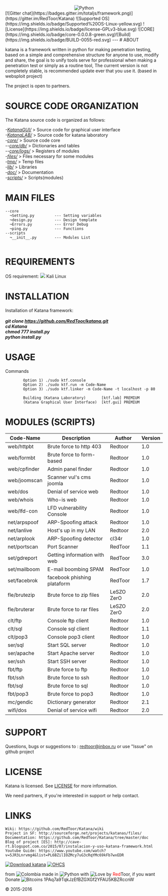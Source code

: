 <center>
<img src="http://web.alsa.org/images/content/pagebuilder/KTF_Logo.jpg" title="Python" align="center">
</center>
[![Gitter chat](https://badges.gitter.im/totaljs/framework.png)](https://gitter.im/RedToor/Katana) ![Supported OS](https://img.shields.io/badge/Supported%20OS-Linux-yellow.svg) ![License](https://img.shields.io/badge/license-GPLv3-blue.svg) 
![CORE](https://img.shields.io/badge/core-0.0.0.8-green.svg)![Build](https://img.shields.io/badge/BUILD-0055-red.svg) 
---
# ABOUT

katana is a framework written in python for making penetration testing, based on a simple and comprehensive structure for anyone to use, modify and share, the goal is to unify tools serve for professional when making a penetration test or simply as a routine tool, The current version is not completely stable, is recommended update ever that you use it. (based in websploit project)

The project is open to partners.

# SOURCE CODE ORGANIZATION
The Katana source code is organized as follows:

<i>-[KatanaGUI/](https://github.com/RedToor/Katana/tree/master/KatanaGUI)</i> > Source code for graphical user interface<br>
<i>-[KatanaLAB/](https://github.com/RedToor/Katana/tree/master/KatanaLAB)</i> > Source code for katana laboratory<br>
<i>-[core/](https://github.com/RedToor/Katana/tree/master/core)</i> > Source code core<br>
<i>--[core/db/](https://github.com/RedToor/Katana/tree/master/core/db)</i> > Dictionaries and tables<br>
<i>--[core/logs/](https://github.com/RedToor/Katana/tree/master/core/logs)</i> > Registers of modules<br>
<i>-[files/](https://github.com/RedToor/Katana/tree/master/files)</i> > Files necessary for some modules<br>
<i>-[tmp/](https://github.com/RedToor/Katana/tree/master/tmp)</i> > Temp files<br>
<i>-[lib/](https://github.com/RedToor/Katana/tree/master/lib)</i> > Libraries<br>
<i>-[doc/](https://github.com/RedToor/Katana/tree/master/doc)</i> > Documentation<br>
<i>-[scripts/](https://github.com/RedToor/Katana/tree/master/scripts)</i> > Scripts(modules)<br>

# MAIN FILES
```
--core
  ¬Setting.py         --- Setting variables
  ¬design.py          --- Design template
  ¬Errors.py          --- Error Debug
  ¬ping.py            --- Functions
--scripts
  ¬__init__.py        --- Modules List
  
```
# REQUIREMENTS
OS requirement:
        <img src="http://www.question-defense.com/wp-content/themes/qd/backtrack-menu/backtrack-logo.png"> Kali Linux

# INSTALLATION
Installation of Katana framework:
<i><b><br><br>
	git clone https://github.com/RedToor/katana.git<br>
        cd Katana<br>
        chmod 777 install.py<br>
        python install.py</i>
</i></b>

# USAGE
Commands
```
        Option 1) ./sudo ktf.console                                   
        Option 2) ./sudo ktf.run -m Code-Name  
        Option 3) ./sudo ktf.linker -m Code-Name -t localhost -p 80 
        
        Building (Katana Laboratory)       [ktf.lab] PREMIUM
        (Katana Graphical User Interface)  [ktf.gui] PREMIUM
```
# MODULES (SCRIPTS)

Code-Name | Description | Author | Version
----------|-------------|-------|--------
web/httpbt|Brute force to http 403|Redtoor|1.0
web/formbt|Brute force to form-based|Redtoor|1.0
web/cpfinder|Admin panel finder|Redtoor|1.0
web/joomscan|Scanner vul's cms joomla|Redtoor|1.0
web/dos|Denial of service web|Redtoor|1.0
web/whois|Who-is web|Redtoor|1.0
web/lfd-con|LFD vulnerability Console|Redtoor|1.0
net/arpspoof|ARP-Spoofing attack|Redtoor|1.0
net/lanlive|Host's up in my LAN|Redtoor|2.0
net/arplook|ARP-Spoofing detector|cl34r|1.0
net/portscan|Port Scanner|RedToor|1.1
set/gdreport|Getting information with web|RedToor|3.0
set/mailboom|E-mail boombing SPAM|RedToor|1.0
set/facebrok|facebook phishing plataform|RedToor|1.7
fle/brutezip|Brute force to zip files|LeSZO ZerO|2.0
fle/bruterar|Brute force to rar files|LeSZO ZerO|2.0
clt/ftp|Console ftp client|Redtoor|1.0
clt/sql|Console sql client|Redtoor|1.1
clt/pop3|Console pop3 client|Redtoor|1.0
ser/sql|Start SQL server|Redtoor|1.0
ser/apache|Start Apache server|Redtoor|1.0
ser/ssh|Start SSH server|Redtoor|1.0
fbt/ftp|Brute force to ftp|Redtoor|1.0
fbt/ssh|Brute force to ssh|Redtoor|1.0
fbt/sql|Brute force to sql|Redtoor|1.0
fbt/pop3|Brute force to pop3|Redtoor|1.0
mc/gendic|Dictionary generator|Redtoor|2.1
wifi/dos|Denial of service wifi|Redtoor|2.0

# SUPPORT
Questions, bugs or suggestions to : redtoor@inbox.ru
or use "Issue" on github project

# LICENSE
Katana is licensed. 
See [LICENSE](https://github.com/RedToor/Katana/blob/master/LICENCE) for more information.

We need partners, if you're interested in support or help contact.

# LINKS
```
Wiki: https://github.com/RedToor/Katana/wiki
Project in SF: http://sourceforge.net/projects/katanas/files/
Documentation: https://github.com/RedToor/Katana/tree/master/doc
Blog of project [ES]: http://cave-rt.blogspot.com.co/2015/07/instalacion-y-uso-katana-framework.html
Youtube Guide: https://www.youtube.com/watch?v=5JR3Lnrvmg4&list=PL6BZilIOZMcy7uG3cRqYMc69kFb7wxEDR
```
[![Download katana](https://a.fsdn.com/con/app/sf-download-button)](https://sourceforge.net/projects/katanas/files/latest/download)
[![OHCS](http://www.ciberseguridadhispana.com/img/logo/ohcs.png)](http://www.ciberseguridadhispana.com/)

from <img src="http://www.euromonitor.com/medialibrary/Image/Flag_20x20_Colombia.png" title="Colombia"> made in <img src="https://developer.ibm.com/predictiveanalytics/wp-content/uploads/sites/48/2015/04/python-icon.png" title="Python"> with <img src="http://cdn0.bodas.com.mx/img/smileys/smiley_heart.png" title="Love"> by <font color="red">Red</font>Toor, if you want Donate <img src="http://www.wbtcb.com/frontend/webroot/gfx/bitcoin-ico.gif" title="Bitcoins"> 1PAq7a9TqkJzEfBZGXGf2YFAU5KBZRccnW

© 2015-2016
